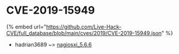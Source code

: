 # CVE-2019-15949
{% embed url="https://github.com/Live-Hack-CVE/full_database/blob/main/cves/2019/CVE-2019-15949.json" %}

* hadrian3689 ~> [nagiosxi_5.6.6](https://www.alice-snow.ru/2019/database/cve-2019-15949/nagiosxi_5.6.6-hadrian3689)